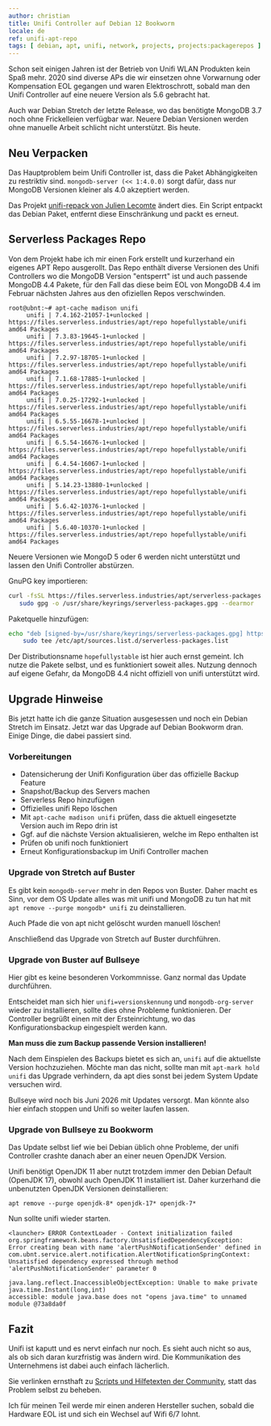 ```yaml
---
author: christian
title: Unifi Controller auf Debian 12 Bookworm
locale: de
ref: unifi-apt-repo
tags: [ debian, apt, unifi, network, projects, projects:packagerepos ]
---
```


Schon seit einigen Jahren ist der Betrieb von Unifi WLAN Produkten kein Spaß mehr.
2020 sind diverse APs die wir einsetzen ohne Vorwarnung oder Kompensation EOL gegangen
und waren Elektroschrott, sobald man den Unifi Controller auf eine neuere Version als
5.6 gebracht hat.

Auch war Debian Stretch der letzte Release, wo das benötigte MongoDB 3.7 noch ohne
Frickelleien verfügbar war. Neuere Debian Versionen werden ohne manuelle Arbeit
schlicht nicht unterstützt. Bis heute.

## Neu Verpacken

Das Hauptproblem beim Unifi Controller ist, dass die Paket Abhängigkeiten
zu restriktiv sind. `mongodb-server (<< 1:4.0.0)` sorgt dafür, dass nur MongoDB Versionen
kleiner als 4.0 akzeptiert werden.

Das Projekt [unifi-repack von Julien Lecomte][repack] ändert dies. Ein Script entpackt
das Debian Paket, entfernt diese Einschränkung und packt es erneut.

[repack]: https://gitlab.com/jlecomte/unifi-repack

## Serverless Packages Repo

Von dem Projekt habe ich mir einen Fork erstellt und kurzerhand ein eigenes APT Repo
ausgerollt. Das Repo enthält diverse Versionen des Unifi Controllers wo die MongoDB
Version "entsperrt" ist und auch passende MongoDB 4.4 Pakete, für den Fall das diese
beim EOL von MongoDB 4.4 im Februar nächsten Jahres aus den ofiziellen Repos verschwinden.

```
root@ubnt:~# apt-cache madison unifi
     unifi | 7.4.162-21057-1+unlocked | https://files.serverless.industries/apt/repo hopefullystable/unifi amd64 Packages
     unifi | 7.3.83-19645-1+unlocked | https://files.serverless.industries/apt/repo hopefullystable/unifi amd64 Packages
     unifi | 7.2.97-18705-1+unlocked | https://files.serverless.industries/apt/repo hopefullystable/unifi amd64 Packages
     unifi | 7.1.68-17885-1+unlocked | https://files.serverless.industries/apt/repo hopefullystable/unifi amd64 Packages
     unifi | 7.0.25-17292-1+unlocked | https://files.serverless.industries/apt/repo hopefullystable/unifi amd64 Packages
     unifi | 6.5.55-16678-1+unlocked | https://files.serverless.industries/apt/repo hopefullystable/unifi amd64 Packages
     unifi | 6.5.54-16676-1+unlocked | https://files.serverless.industries/apt/repo hopefullystable/unifi amd64 Packages
     unifi | 6.4.54-16067-1+unlocked | https://files.serverless.industries/apt/repo hopefullystable/unifi amd64 Packages
     unifi | 5.14.23-13880-1+unlocked | https://files.serverless.industries/apt/repo hopefullystable/unifi amd64 Packages
     unifi | 5.6.42-10376-1+unlocked | https://files.serverless.industries/apt/repo hopefullystable/unifi amd64 Packages
     unifi | 5.6.40-10370-1+unlocked | https://files.serverless.industries/apt/repo hopefullystable/unifi amd64 Packages
```

Neuere Versionen wie MongoD 5 oder 6 werden nicht unterstützt und lassen den Unifi
Controller abstürzen.

GnuPG key importieren:

```sh
curl -fsSL https://files.serverless.industries/apt/serverless-packages.asc | \
   sudo gpg -o /usr/share/keyrings/serverless-packages.gpg --dearmor
```

Paketquelle hinzufügen:

```sh
echo "deb [signed-by=/usr/share/keyrings/serverless-packages.gpg] https://files.serverless.industries/apt/repo hopefullystable mongodb44 unifi" | \
    sudo tee /etc/apt/sources.list.d/serverless-packages.list
```

Der Distributionsname `hopefullystable` ist hier auch ernst gemeint. Ich nutze die Pakete
selbst, und es funktioniert soweit alles. Nutzung dennoch auf eigene Gefahr, da MongoDB 4.4 nicht
offiziell von unifi unterstützt wird.

## Upgrade Hinweise

Bis jetzt hatte ich die ganze Situation ausgesessen und noch ein Debian Stretch im Einsatz.
Jetzt war das Upgrade auf Debian Bookworm dran. Einige Dinge, die dabei passiert sind.

### Vorbereitungen

- Datensicherung der Unifi Konfiguration über das offizielle Backup Feature
- Snapshot/Backup des Servers machen
- Serverless Repo hinzufügen
- Offizielles unifi Repo löschen
- Mit `apt-cache madison unifi` prüfen, dass die aktuell eingesetzte Version auch im Repo drin ist
- Ggf. auf die nächste Version aktualisieren, welche im Repo enthalten ist
- Prüfen ob unifi noch funktioniert
- Erneut Konfigurationsbackup im Unifi Controller machen

### Upgrade von Stretch auf Buster

Es gibt kein `mongodb-server` mehr in den Repos von Buster. Daher macht es Sinn, vor dem OS Update
alles was mit unifi und MongoDB zu tun hat mit `apt remove --purge mongodb* unifi` 
zu deinstallieren.

Auch Pfade die von apt nicht gelöscht wurden manuell löschen!

Anschließend das Upgrade von Stretch auf Buster durchführen.

### Upgrade von Buster auf Bullseye

Hier gibt es keine besonderen Vorkommnisse. Ganz normal das Update durchführen.

Entscheidet man sich hier `unifi=versionskennung` und `mongodb-org-server` wieder zu installieren,
sollte dies ohne Probleme funktionieren. Der Controller begrüßt einen mit der Ersteinrichtung,
wo das Konfigurationsbackup eingespielt werden kann.

**Man muss die zum Backup passende Version installieren!**

Nach dem Einspielen des Backups bietet es sich an, `unifi` auf die aktuellste Version
hochzuziehen. Möchte man das nicht, sollte man mit `apt-mark hold unifi` das Upgrade
verhindern, da apt dies sonst bei jedem System Update versuchen wird.

Bullseye wird noch bis Juni 2026 mit Updates versorgt. Man könnte also hier einfach stoppen
und Unifi so weiter laufen lassen.

### Upgrade von Bullseye zu Bookworm

Das Update selbst lief wie bei Debian üblich ohne Probleme, der unifi Controller crashte danach
aber an einer neuen OpenJDK Version.

Unifi benötigt OpenJDK 11 aber nutzt trotzdem immer den Debian Default (OpenJDK 17),
obwohl auch OpenJDK 11 installiert ist. Daher kurzerhand die unbenutzten OpenJDK Versionen
deinstallieren:

```
apt remove --purge openjdk-8* openjdk-17* openjdk-7*
```

Nun sollte unifi wieder starten.

```
<launcher> ERROR ContextLoader - Context initialization failed org.springframework.beans.factory.UnsatisfiedDependencyException: 
Error creating bean with name 'alertPushNotificationSender' defined in com.ubnt.service.alert.notification.AlertNotificationSpringContext: 
Unsatisfied dependency expressed through method 'alertPushNotificationSender' parameter 0
```

```
java.lang.reflect.InaccessibleObjectException: Unable to make private java.time.Instant(long,int) 
accessible: module java.base does not "opens java.time" to unnamed module @73a8da0f
```

## Fazit

Unifi ist kaputt und es nervt einfach nur noch. Es sieht auch nicht so aus, als ob sich
daran kurzfristig was ändern wird. Die Kommunikation des Unternehmens ist dabei auch einfach
lächerlich.

Sie verlinken ernsthaft zu [Scripts und Hilfetexten der Community][lolscripts], statt das
Problem selbst zu beheben.

Ich für meinen Teil werde mir einen anderen Hersteller suchen, sobald die Hardware EOL ist
und sich ein Wechsel auf Wifi 6/7 lohnt.

[lolscripts]: https://help.ui.com/hc/en-us/articles/220066768-Updating-Self-Hosted-UniFi-Network-Servers-Linux-
